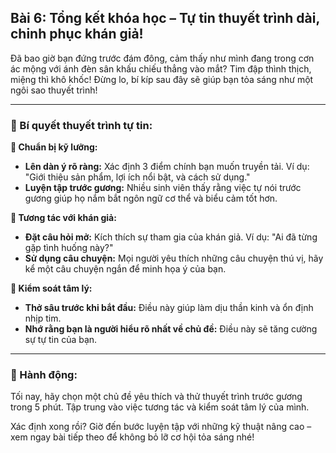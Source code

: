 ## Bài 6: Tổng kết khóa học – Tự tin thuyết trình dài, chinh phục khán giả!

Đã bao giờ bạn đứng trước đám đông, cảm thấy như mình đang trong cơn ác mộng với ánh đèn sân khấu chiếu thẳng vào mắt? Tim đập thình thịch, miệng thì khô khốc! Đừng lo, bí kíp sau đây sẽ giúp bạn tỏa sáng như một ngôi sao thuyết trình!

---

### 📌 Bí quyết thuyết trình tự tin:

**🔹 Chuẩn bị kỹ lưỡng:**
- **Lên dàn ý rõ ràng:** Xác định 3 điểm chính bạn muốn truyền tải. Ví dụ: "Giới thiệu sản phẩm, lợi ích nổi bật, và cách sử dụng."
- **Luyện tập trước gương:** Nhiều sinh viên thấy rằng việc tự nói trước gương giúp họ nắm bắt ngôn ngữ cơ thể và biểu cảm tốt hơn.

**🔹 Tương tác với khán giả:**
- **Đặt câu hỏi mở:** Kích thích sự tham gia của khán giả. Ví dụ: "Ai đã từng gặp tình huống này?"
- **Sử dụng câu chuyện:** Mọi người yêu thích những câu chuyện thú vị, hãy kể một câu chuyện ngắn để minh họa ý của bạn.

**🔹 Kiểm soát tâm lý:**
- **Thở sâu trước khi bắt đầu:** Điều này giúp làm dịu thần kinh và ổn định nhịp tim.
- **Nhớ rằng bạn là người hiểu rõ nhất về chủ đề:** Điều này sẽ tăng cường sự tự tin của bạn.

---

### 🚀 Hành động:

Tối nay, hãy chọn một chủ đề yêu thích và thử thuyết trình trước gương trong 5 phút. Tập trung vào việc tương tác và kiểm soát tâm lý của mình.

Xác định xong rồi? Giờ đến bước luyện tập với những kỹ thuật nâng cao – xem ngay bài tiếp theo để không bỏ lỡ cơ hội tỏa sáng nhé!